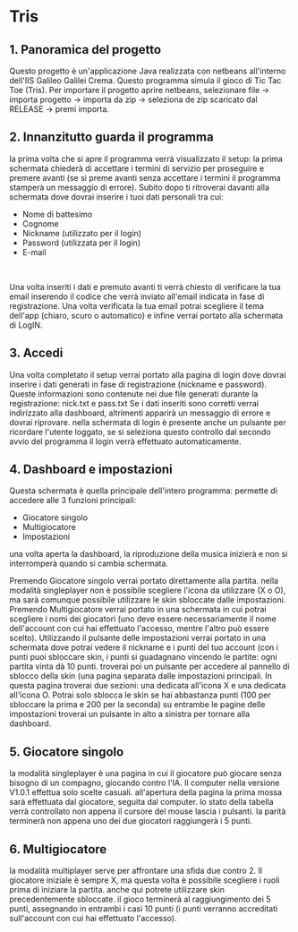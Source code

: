 # Tris

## 1. Panoramica del progetto
Questo progetto è un'applicazione Java realizzata con netbeans all'interno dell'IIS Galileo Galilei Crema. Questo programma simula il gioco di Tic Tac Toe (Tris). Per importare il progetto aprire netbeans, selezionare file -> importa progetto -> importa da zip -> seleziona de zip scaricato dal RELEASE -> premi importa.

## 2. Innanzitutto guarda il programma
la prima volta che si apre il programma verrà visualizzato il setup: la prima schermata chiederà di accettare i termini di servizio per proseguire e premere avanti (se si preme avanti senza accettare i termini il programma stamperà un messaggio di errore).
Subito dopo ti ritroverai davanti alla schermata dove dovrai inserire i tuoi dati personali tra cui:
- Nome di battesimo
- Cognome
- Nickname (utilizzato per il login)
- Password (utilizzata per il login)
- E-mail
<br>

Una volta inseriti i dati e premuto avanti ti verrà chiesto di verificare la tua email inserendo il codice che verrà inviato all'email indicata in fase di registrazione. Una volta verificata la tua email potrai scegliere il tema dell'app (chiaro, scuro o automatico) e infine verrai portato alla schermata di LogIN.

## 3. Accedi
Una volta completato il setup verrai portato alla pagina di login dove dovrai inserire i dati generati in fase di registrazione (nickname e password). Queste informazioni sono contenute nei due file generati durante la registrazione: nick.txt e pass.txt
Se i dati inseriti sono corretti verrai indirizzato alla dashboard, altrimenti apparirà un messaggio di errore e dovrai riprovare.
nella schermata di login è presente anche un pulsante per ricordare l'utente loggato, se si seleziona questo controllo dal secondo avvio del programma il login verrà effettuato automaticamente.

## 4. Dashboard e impostazioni
Questa schermata è quella principale dell'intero programma: permette di accedere alle 3 funzioni principali:
- Giocatore singolo
- Multigiocatore
- Impostazioni

una volta aperta la dashboard, la riproduzione della musica inizierà e non si interromperà quando si cambia schermata.

Premendo Giocatore singolo verrai portato direttamente alla partita. nella modalità singleplayer non è possibile scegliere l'icona da utilizzare (X o O), ma sarà comunque possibile utilizzare le skin sbloccate dalle impostazioni.
Premendo Multigiocatore verrai portato in una schermata in cui potrai scegliere i nomi dei giocatori (uno deve essere necessariamente il nome dell'account con cui hai effettuato l'accesso, mentre l'altro può essere scelto).
Utilizzando il pulsante delle impostazioni verrai portato in una schermata dove potrai vedere il nickname e i punti del tuo account (con i punti puoi sbloccare skin, i punti si guadagnano vincendo le partite: ogni partita vinta dà 10 punti.
troverai poi un pulsante per accedere al pannello di sblocco della skin (una pagina separata dalle impostazioni principali. In questa pagina troverai due sezioni: una dedicata all'icona X e una dedicata all'icona O. Potrai solo sblocca le skin se hai abbastanza punti (100 per sbloccare la prima e 200 per la seconda)
su entrambe le pagine delle impostazioni troverai un pulsante in alto a sinistra per tornare alla dashboard.

## 5. Giocatore singolo
la modalità singleplayer è una pagina in cui il giocatore può giocare senza bisogno di un compagno, giocando contro l'IA. Il computer nella versione V1.0.1 effettua solo scelte casuali. all'apertura della pagina la prima mossa sarà effettuata dal giocatore, seguita dal computer. lo stato della tabella verrà controllato non appena il cursore del mouse lascia i pulsanti. la parità terminerà non appena uno dei due giocatori raggiungerà i 5 punti.

## 6. Multigiocatore
la modalità multiplayer serve per affrontare una sfida due contro 2. Il giocatore iniziale è sempre X, ma questa volta è possibile scegliere i ruoli prima di iniziare la partita. anche qui potrete utilizzare skin precedentemente sbloccate. il gioco terminerà al raggiungimento dei 5 punti, assegnando in entrambi i casi 10 punti (i punti verranno accreditati sull'account con cui hai effettuato l'accesso).
